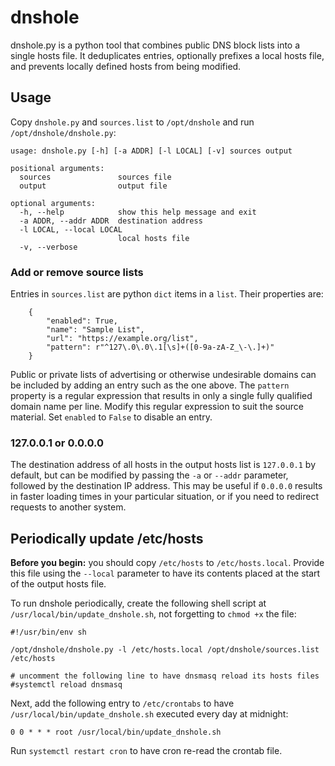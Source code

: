 # dnshole

dnshole.py is a python tool that combines public DNS block lists into a single hosts file. It deduplicates entries, optionally prefixes a local hosts file, and prevents locally defined hosts from being modified.


## Usage

Copy `dnshole.py` and `sources.list` to `/opt/dnshole` and run `/opt/dnshole/dnshole.py`:

```
usage: dnshole.py [-h] [-a ADDR] [-l LOCAL] [-v] sources output

positional arguments:
  sources               sources file
  output                output file

optional arguments:
  -h, --help            show this help message and exit
  -a ADDR, --addr ADDR  destination address
  -l LOCAL, --local LOCAL
                        local hosts file
  -v, --verbose
```


### Add or remove source lists

Entries in `sources.list` are python `dict` items in a `list`. Their properties are:

```
    {
        "enabled": True,
        "name": "Sample List",
        "url": "https://example.org/list",
        "pattern": r"^127\.0\.0\.1[\s]+([0-9a-zA-Z_\-\.]+)"
    }
```

Public or private lists of advertising or otherwise undesirable domains can be included by adding an entry such as the one above. The `pattern` property is a regular expression that results in only a single fully qualified domain name per line. Modify this regular expression to suit the source material. Set `enabled` to `False` to disable an entry.


### 127.0.0.1 or 0.0.0.0

The destination address of all hosts in the output hosts list is `127.0.0.1` by default, but can be modified by passing the `-a` or `--addr` parameter, followed by the destination IP address. This may be useful if `0.0.0.0` results in faster loading times in your particular situation, or if you need to redirect requests to another system.


## Periodically update /etc/hosts

**Before you begin:** you should copy `/etc/hosts` to `/etc/hosts.local`. Provide this file using the `--local` parameter to have its contents placed at the start of the output hosts file.

To run dnshole periodically, create the following shell script at `/usr/local/bin/update_dnshole.sh`, not forgetting to `chmod +x` the file:

```
#!/usr/bin/env sh

/opt/dnshole/dnshole.py -l /etc/hosts.local /opt/dnshole/sources.list /etc/hosts

# uncomment the following line to have dnsmasq reload its hosts files
#systemctl reload dnsmasq
```

Next, add the following entry to `/etc/crontabs` to have `/usr/local/bin/update_dnshole.sh` executed every day at midnight:

```
0 0 * * * root /usr/local/bin/update_dnshole.sh
```

Run `systemctl restart cron` to have cron re-read the crontab file.